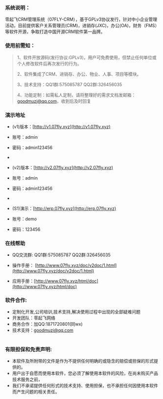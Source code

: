 ###  系统说明： 


零起飞CRM管理系统（07FLY-CRM），基于GPLv3协议发行，针对中小企业管理活动，目前提供客户关系管理员(CRM)，进销存(JXC)，办公(OA)，财务（FMS）等软件开源，争取打造中国开源CRM软件第一品牌。


### 使用前需知：


> 1、软件开放源码(发行协议:GPLv3)，用户可免费使用，但禁止任何单位或个人修改软件后再次发行的行为。
> 
> 2、软件集成了CRM、进销存、办公、物业、人事、项目等模块。
> 
> 3、技术支持：QQ1群:575085787 QQ2群:326456035
> 
> 4、功能定制：如需私人定制，请将整理好的需求文档发邮箱：goodmuzi@qq.com，收到后及时回复




### 演示地址


- (v1)版本：[http://v1.07fly.xyz](http://v1.07fly.xyz)
- 账号：admin
- 密码：admin123456

- 
- (v2)版本：[http://v2.07fly.xyz](http://v2.07fly.xyz)
- 账号：admin
- 密码：admin123456

- 
- (S1)演示：[http://erp.07fly.xyz](http://erp.07fly.xyz)
- 账号：demo
- 密码：123456


### 在线帮助


-  QQ交流群: QQ1群:575085787  QQ2群:326456035

-  操作手册： [http://www.07fly.xyz/doc/v2doc/1.html](http://www.07fly.xyz/doc/v2doc/1.html)

-  应用手册：[http://www.07fly.xyz/html/doc](http://www.07fly.xyz/html/doc)


### 软件合作:


- 定制化开发,公司培训,技术支持,解决使用过程中出现的全部疑难问题
- 开发团队：零起飞网络
- 商务合作：加QQ:1871720801(同wx)
- 技术支持：goodmuzi@qq.com


#

### 有限担保和免责声明:


- 本软件及所附带的文件是作为不提供任何明确的或隐含的赔偿或担保的形式提供的。
- 用户出于自愿而使用本软件，您必须了解使用本软件的风险，在尚未购买产品技术服务之前， 
- 我们不承诺提供任何形式的技术支持、使用担保，也不承担任何因使用本软件而产生问题的相关责任。
